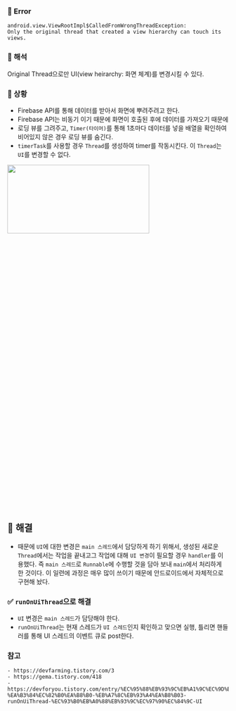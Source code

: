 ### 📌 Error
```
android.view.ViewRootImpl$CalledFromWrongThreadException:
Only the original thread that created a view hierarchy can touch its views.
```

### 📌 해석
Original Thread으로만 UI(view heirarchy: 화면 체계)를 변경시킬 수 있다.

### 📌 상황
- Firebase API를 통해 데이터를 받아서 화면에 뿌려주려고 한다.
- Firebase API는 비동기 이기 때문에 화면이 호출된 후에 데이터를 가져오기 때문에 
- 로딩 뷰를 그려주고, `Timer(타이머)`를 통해 1초마다 데이터를 넣을 배열을 확인하여 비어있지 않은 경우 로딩 뷰를 숨긴다.
- `timerTask`를 사용할 경우 `Thread`를 생성하여 timer를 작동시킨다. 이 `Thread`는 `UI`를 변경할 수 없다.
<img src="https://user-images.githubusercontent.com/72978589/205696081-39cef412-eb83-4ff8-8a31-8e5881290444.png" width="80%" height="20%">  

## 📌 해결 
- 때문에 `UI`에 대한 변경은 `main 스레드`에서 담당하게 하기 위해서, 생성된 새로운 `Thread`에서는 작업을 끝내고그 작업에 대해 `UI 변경`이 필요할 
경우 `handler`를 이용했다. 즉 `main 스레드`로 `Runnable`에 수행할 것을 담아 보내 `main`에서 처리하게 한 것이다. 이 일련에 과정은 매우 많이 쓰이기 때문에 안드로이드에서 자체적으로 구현해 놨다.
### ✅ `runOnUiThread`으로 해결
- `UI` 변경은 `main 스레드`가 담당해야 한다.  
- `runOnUiThread`는 현재 스레드가 `UI 스레드`인지 확인하고 맞으면 실행, 틀리면 핸들러를 통해 UI 스레드의 이벤트 큐로 post한다.


### 참고
```
- https://devfarming.tistory.com/3
- https://gema.tistory.com/418
- https://devforyou.tistory.com/entry/%EC%95%88%EB%93%9C%EB%A1%9C%EC%9D%B4%EB%93%9C%EC%BD%94%ED%8B%80%EB%A6%B0-%EA%B3%84%EC%82%B0%EA%B8%B0-%EB%A7%8C%EB%93%A4%EA%B8%B03-runOnUiThread-%EC%93%B0%EB%A0%88%EB%93%9C%EC%97%90%EC%84%9C-UI
```
